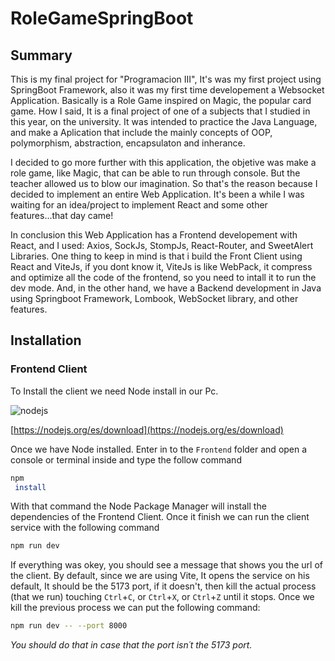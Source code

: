 # RoleGameSpringBoot

## Summary
This is my final project for "Programacion III", It's was my first project using SpringBoot Framework, also it was my first time developement a Websocket Application. Basically is a Role Game inspired on Magic, the popular card game. How I said, It is a final project of one of a subjects that I studied in this year, on the university. It was intended to practice the Java Language, and make a Aplication that include the mainly concepts of OOP, polymorphism, abstraction, encapsulaton and inherance.

I decided to go more further with this application, the objetive was make a role game, like Magic, that can be able to run through console. But the teacher allowed us to blow our imagination. So that's the reason because I decided to implement an entire Web Application. It's been a while I was waiting for an idea/project to implement React and some other features...that day came!

In conclusion this Web Application has a Frontend developement with React, and I used: Axios, SockJs, StompJs, React-Router, and SweetAlert Libraries. One thing to keep in mind is that i build the Front Client using React and ViteJs, if you dont know it, ViteJs is like WebPack, it compress and optimize all the code of the frontend, so you need to intall it to run the dev mode. And, in the other hand, we have a Backend development in Java using Springboot Framework, Lombook, WebSocket library, and other features.

## Installation

### Frontend Client 

To Install the client we need Node install in our Pc.

![nodejs](https://cdn.iconscout.com/icon/free/png-256/free-node-js-1174925.png?f=webp)

[https://nodejs.org/es/download](https://nodejs.org/es/download)

Once we have Node installed. Enter in to the `Frontend` folder and open a console or terminal inside and type the follow command
```bash
npm
 install
```
With that command the Node Package Manager will install the dependencies of the Frontend Client. Once it finish we can run the client service with the following command

```bash
npm run dev
```

If everything was okey, you should see a message that shows you the url of the client. By default, since we are using Vite, It opens the service on his default, It should be the 5173 port, if it doesn't, then kill the actual process (that we run) touching `Ctrl`+`C`, or `Ctrl`+`X`, or `Ctrl`+`Z` until it stops. Once we kill the previous process we can put the following command:

```bash
npm run dev -- --port 8000
```

*You should do that in case that the port isn´t the 5173 port.*
